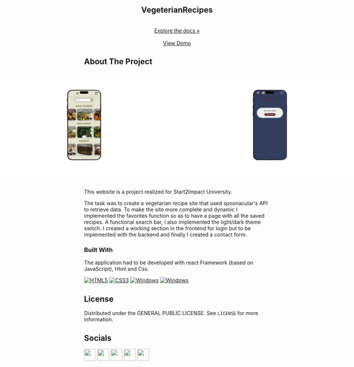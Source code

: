 <br />
<div align="center">
  <h2 align="center">VegeterianRecipes</h2>

  <div align="center">
    <br/>
    <a href="https://github.com/gabrielecruciani/vegetarianRecipes">Explore the docs »</a>
    <br/>
    <br/>
    <a href="https://vegrecipes-s2i.netlify.app">View Demo</a>
  </div>
</div>




<!-- ABOUT THE PROJECT -->
## About The Project

<div style="display:flex; justify-content:center;">
  <img src="public/screen.png" alt="VegRecipes"/>
  <img src="public/dark.png" alt="VegRecipes"/>
</div>
<br/>

This website is a project realized for Start2Impact University.

The task was to create a vegetarian recipe site that used spoonacular's API to retrieve data.
To make the site more complete and dynamic I implemented the favorites function so as to have a page with all the saved recipes.
A functional search bar, I also implemented the light/dark theme switch.
I created a working section in the frontend for login but to be implemented with the backend and finally I created a contact form.


### Built With

The application had to be developed with react Framework (based on JavaScript), Html and Css.
<br/>

<p align="left">
<a href="https://developer.mozilla.org/en-US/docs/Glossary/HTML5" target="_blank" rel="noreferrer"><img src="https://raw.githubusercontent.com/danielcranney/readme-generator/main/public/icons/skills/html5-colored.svg" width="36" height="36" alt="HTML5"/></a>
<a href="https://www.w3.org/TR/CSS" target="_blank" rel="noreferrer"><img src="https://raw.githubusercontent.com/danielcranney/readme-generator/main/public/icons/skills/css3-colored.svg" width="36" height="36" alt="CSS3"/></a>
<a href="https://javascript.info/" target="_blank" rel="noreferrer"><img src="https://cdn.worldvectorlogo.com/logos/javascript-1.svg" width="36" height="36" alt="Windows"/></a>
<a href="https://react.dev/" target="_blank" rel="noreferrer"><img src="https://cdn.worldvectorlogo.com/logos/react-2.svg" width="36" height="36" alt="Windows"/></a>
</p>




<!-- LICENSE -->
## License

Distributed under the GENERAL PUBLIC LICENSE. See `LICENSE` for more information.
<br/>





<!-- CONTACT -->
## Socials

<p align="left">
<a href="https://discord.com/users/BoiZze" target="_blank" rel="noreferrer"><img src="https://raw.githubusercontent.com/danielcranney/readme-generator/main/public/icons/socials/discord.svg" width="32" height="32"/></a>
<a href="https://www.github.com/BoiZze" target="_blank" rel="noreferrer"><img src="https://raw.githubusercontent.com/danielcranney/readme-generator/main/public/icons/socials/github-dark.svg" width="32" height="32"/></a>
<a href="http://www.instagram.com/_gabriele.it_" target="_blank" rel="noreferrer"><img src="https://raw.githubusercontent.com/danielcranney/readme-generator/main/public/icons/socials/instagram.svg" width="32" height="32"/></a>
<a href="https://www.linkedin.com/in/gabriele-cruciani" target="_blank" rel="noreferrer"><img src="https://raw.githubusercontent.com/danielcranney/readme-generator/main/public/icons/socials/linkedin.svg" width="32" height="32"/></a>
<a href="https://twitter.com/gabriele_it_" target="_blank" rel="noreferrer"><img src="https://raw.githubusercontent.com/danielcranney/readme-generator/main/public/icons/socials/twitter-dark.svg" width="32" height="32"/></a>
</p>

